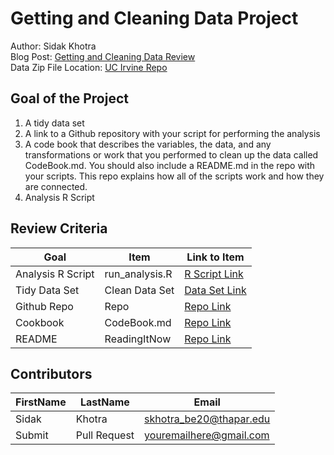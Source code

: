 # Getting and Cleaning Data Project
Author: Sidak Khotra <br />
Blog Post: [Getting and Cleaning Data Review](https://medium.com/@GalarnykMichael/review-course-1-the-data-scientists-toolbox-jhu-coursera-4d7459458821#.5jpg133ln "Click to go to Repo") <br />
Data Zip File Location: [UC Irvine Repo](https://d396qusza40orc.cloudfront.net/getdata%2Fprojectfiles%2FUCI%20HAR%20Dataset.zip "Clicking will download the data")

## Goal of the Project
1. A tidy data set 
2. A link to a Github repository with your script for performing the analysis 
3. A code book that describes the variables, the data, and any transformations or work that you performed to clean up the data called CodeBook.md. You should also include a README.md in the repo with your scripts. This repo explains how all of the scripts work and how they are connected.
4. Analysis R Script

## Review Criteria

Goal | Item | Link to Item
--- | --- | ---
Analysis R Script |  run_analysis.R |  [R Script Link](https://github.com/ngarg2k2/getting.and.cleaning_data/blob/main/run_analysis.R "run_analysis.R")
Tidy Data Set |  Clean Data Set |  [Data Set Link](https://github.com/ngarg2k2/getting.and.cleaning_data/blob/main/data/tidyData.txt  "tidyData.txt")
Github Repo | Repo |  [Repo Link](https://github.com/ngarg2k2/getting.and.cleaning_data  "Click to go to Repo")
Cookbook | CodeBook.md |  [Repo Link](https://github.com/ngarg2k2/getting.and.cleaning_data/blob/main/CodeBook.md  "CodeBook.md")
README | ReadingItNow |  [Repo Link](https://github.com/ngarg2k2/getting.and.cleaning_data/blob/main/README.md  "README.md")

## Contributors

FirstName | LastName | Email
--- | --- | ---
Sidak |  Khotra |  <skhotra_be20@thapar.edu>
Submit |  Pull Request | <youremailhere@gmail.com>
